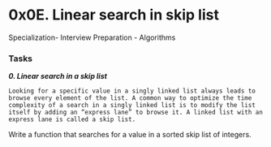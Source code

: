# 0x0E. Linear search in skip list
Specialization- Interview Preparation - Algorithms

### Tasks

***0. Linear search in a skip list***
```
Looking for a specific value in a singly linked list always leads to browse every element of the list. A common way to optimize the time complexity of a search in a singly linked list is to modify the list itself by adding an “express lane” to browse it. A linked list with an express lane is called a skip list.
```

Write a function that searches for a value in a sorted skip list of integers.